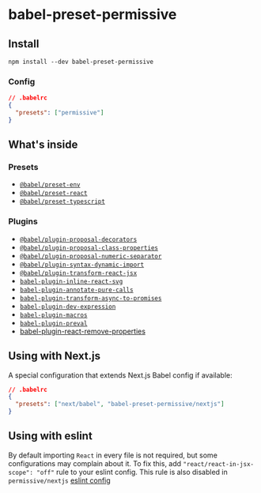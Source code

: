 # babel-preset-permissive

## Install

```shell
npm install --dev babel-preset-permissive
```

### Config

```json
// .babelrc
{
  "presets": ["permissive"]
}
```

## What's inside

### Presets

- [`@babel/preset-env`](https://babeljs.io/docs/en/babel-preset-env)
- [`@babel/preset-react`](https://babeljs.io/docs/en/babel-preset-react)
- [`@babel/preset-typescript`](https://babeljs.io/docs/en/babel-preset-typescript)

### Plugins

- [`@babel/plugin-proposal-decorators`](https://babeljs.io/docs/en/babel-plugin-proposal-decorators)
- [`@babel/plugin-proposal-class-properties`](https://babeljs.io/docs/en/babel-plugin-proposal-class-properties)
- [`@babel/plugin-proposal-numeric-separator`](https://babeljs.io/docs/en/babel-plugin-proposal-numeric-separator)
- [`@babel/plugin-syntax-dynamic-import`](https://babeljs.io/docs/en/babel-plugin-syntax-dynamic-import)
- [`@babel/plugin-transform-react-jsx`](https://babeljs.io/docs/en/babel-plugin-transform-react-jsx)
- [`babel-plugin-inline-react-svg`](https://github.com/airbnb/babel-plugin-inline-react-svg)
- [`babel-plugin-annotate-pure-calls`](https://github.com/Andarist/babel-plugin-annotate-pure-calls)
- [`babel-plugin-transform-async-to-promises`](https://github.com/rpetrich/babel-plugin-transform-async-to-promises)
- [`babel-plugin-dev-expression`](https://github.com/4Catalyzer/babel-plugin-dev-expression)
- [`babel-plugin-macros`](https://github.com/kentcdodds/babel-plugin-macros)
- [`babel-plugin-preval`](https://github.com/kentcdodds/babel-plugin-preval)
- [babel-plugin-react-remove-properties](https://github.com/oliviertassinari/babel-plugin-react-remove-properties)

## Using with Next.js

A special configuration that extends Next.js Babel config if available:

```json
// .babelrc
{
  "presets": ["next/babel", "babel-preset-permissive/nextjs"]
}
```

## Using with eslint

By default importing `React` in every file is not required, but some configurations may complain about it. To fix this, add `"react/react-in-jsx-scope": "off"` rule to your eslint config. This rule is also disabled in `permissive/nextjs` [eslint config](../eslint-config-permissive#additional-configurations)

